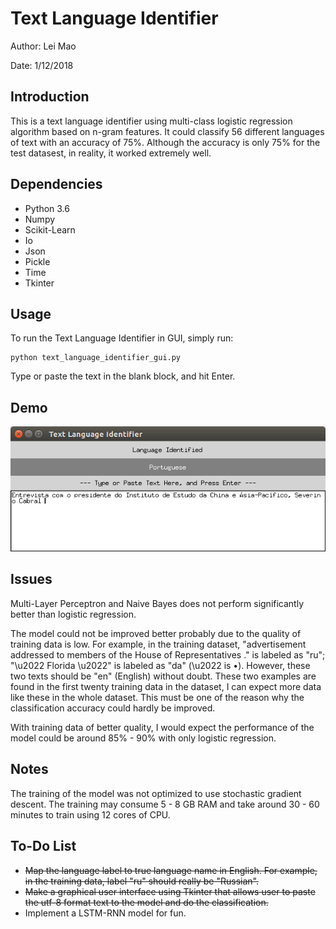 # Text Language Identifier

Author: Lei Mao

Date: 1/12/2018

## Introduction

This is a text language identifier using multi-class logistic regression algorithm based on n-gram features. It could classify 56 different languages of text with an accuracy of 75%. Although the accuracy is only 75% for the test datasest, in reality, it worked extremely well.

## Dependencies

* Python 3.6
* Numpy
* Scikit-Learn
* Io
* Json
* Pickle
* Time
* Tkinter

## Usage

To run the Text Language Identifier in GUI, simply run:

```shell
python text_language_identifier_gui.py
```

Type or paste the text in the blank block, and hit Enter.

## Demo

![](demo/text_language_identifier_demo.png)

## Issues

Multi-Layer Perceptron and Naive Bayes does not perform significantly better than logistic regression. 

The model could not be improved better probably due to the quality of training data is low. For example, in the training dataset, "advertisement addressed to members of the House of Representatives ." is labeled as "ru"; "\u2022 Florida \u2022" is labeled as "da" (\u2022 is •). However, these two texts should be "en" (English) without doubt. These two examples are found in the first twenty training data in the dataset, I can expect more data like these in the whole dataset. This must be one of the reason why the classification accuracy could hardly be improved.

With training data of better quality, I  would expect the performance of the model could be around 85% - 90% with only logistic regression.

## Notes

The training of the model was not optimized to use stochastic gradient descent. The training may consume 5 - 8 GB RAM and take around 30 - 60 minutes to train using 12 cores of CPU.

## To-Do List

* ~~Map the language label to true language name in English. For example, in the training data, label "ru" should really be "Russian".~~
* ~~Make a graphical user interface using Tkinter that allows user to paste the utf-8 format text to the model and do the classification.~~
* Implement a LSTM-RNN model for fun.
